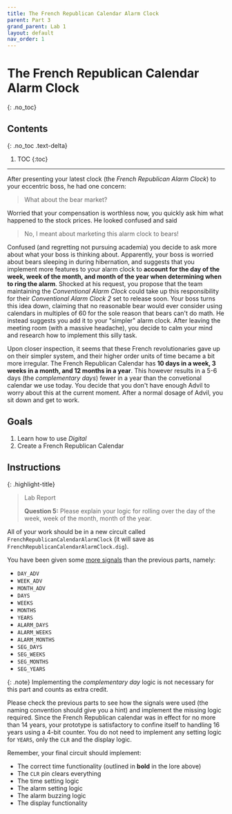 ```yaml
---
title: The French Republican Calendar Alarm Clock
parent: Part 3
grand_parent: Lab 1
layout: default
nav_order: 1
---
```


# The French Republican Calendar Alarm Clock
{: .no_toc}

## Contents
{: .no_toc .text-delta}

1. TOC
{:toc}

---

After presenting your latest clock (the *French Republican Alarm Clock*) to your eccentric boss, he had one concern:

> What about the bear market?

Worried that your compensation is worthless now, you quickly ask him what happened to the stock prices.
He looked confused and said 

> No, I meant about marketing this alarm clock to bears!

Confused (and regretting not pursuing academia) you decide to ask more about what your boss is thinking about.
Apparently, your boss is worried about bears sleeping in during hibernation, and suggests that you implement more features to your alarm clock to **account for the day of the week, week of the month, and month of the year when determining when to ring the alarm**.
Shocked at his request, you propose that the team maintaining the *Conventional Alarm Clock* could take up this responsibility for their *Conventional Alarm Clock 2* set to release soon.
Your boss turns this idea down, claiming that no reasonable bear would ever consider using calendars in multiples of 60 for the sole reason that bears can't do math.
He instead suggests you add it to your "simpler" alarm clock.
After leaving the meeting room (with a massive headache), you decide to calm your mind and research how to implement this silly task.

Upon closer inspection, it seems that these French revolutionaries gave up on their simpler system, and their higher order units of time became a bit more irregular.
The French Republican Calendar has **10 days in a week, 3 weeks in a month, and 12 months in a year**.
This however results in a 5-6 days (the *complementary days*) fewer in a year than the convetional calendar we use today.
You decide that you don't have enough Advil to worry about this at the current moment.
After a normal dosage of Advil, you sit down and get to work.

## Goals

1. Learn how to use *Digital*
2. Create a French Republican Calendar 

## Instructions

{: .highlight-title}
> Lab Report
>
> **Question 5:** Please explain your logic for rolling over the day of the week, week of the month, month of the year.

All of your work should be in a new circuit called `FrenchRepublicanCalendarAlarmClock` (it will save as `FrenchRepublicanCalendarAlarmClock.dig`).

You have been given some [more signals](/docs/lab1/part3#circuit-structure) than the previous parts, namely:
- `DAY_ADV`
- `WEEK_ADV`
- `MONTH_ADV`
- `DAYS`
- `WEEKS`
- `MONTHS`
- `YEARS`
- `ALARM_DAYS`
- `ALARM_WEEKS`
- `ALARM_MONTHS`
- `SEG_DAYS`
- `SEG_WEEKS`
- `SEG_MONTHS`
- `SEG_YEARS`

{: .note}
Implementing the *complementary day* logic is not necessary for this part and counts as extra credit.

Please check the previous parts to see how the signals were used (the naming convention should give you a hint) and implement the missing logic required.
Since the French Republican calendar was in effect for no more than 14 years, your prototype is satisfactory to confine itself to handling 16 years using a 4-bit counter.
You do not need to implement any setting logic for `YEARS`, only the `CLR` and the display logic.

Remember, your final circuit should implement:
- The correct time functionality (outlined in **bold** in the lore above)
- The `CLR` pin clears everything
- The time setting logic
- The alarm setting logic
- The alarm buzzing logic
- The display functionality
